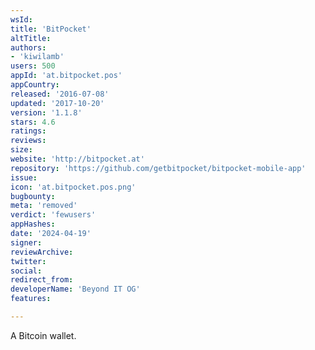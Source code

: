 ```yaml
---
wsId: 
title: 'BitPocket'
altTitle: 
authors:
- 'kiwilamb'
users: 500
appId: 'at.bitpocket.pos'
appCountry: 
released: '2016-07-08'
updated: '2017-10-20'
version: '1.1.8'
stars: 4.6
ratings: 
reviews: 
size: 
website: 'http://bitpocket.at'
repository: 'https://github.com/getbitpocket/bitpocket-mobile-app'
issue: 
icon: 'at.bitpocket.pos.png'
bugbounty: 
meta: 'removed'
verdict: 'fewusers'
appHashes: 
date: '2024-04-19'
signer: 
reviewArchive: 
twitter: 
social: 
redirect_from: 
developerName: 'Beyond IT OG'
features: 

---
```


A Bitcoin wallet.
